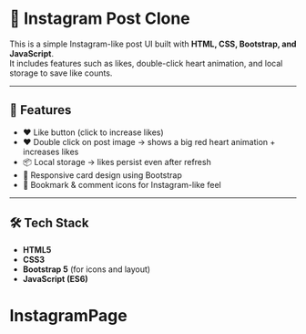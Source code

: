 # 📸 Instagram Post Clone

This is a simple Instagram-like post UI built with **HTML, CSS, Bootstrap, and JavaScript**.  
It includes features such as likes, double-click heart animation, and local storage to save like counts.

---

## 🚀 Features
- ❤️ Like button (click to increase likes)
- ❤️ Double click on post image → shows a big red heart animation + increases likes
- 📦 Local storage → likes persist even after refresh
- 🎨 Responsive card design using Bootstrap
- 🔖 Bookmark & comment icons for Instagram-like feel

---

## 🛠️ Tech Stack
- **HTML5**  
- **CSS3**  
- **Bootstrap 5** (for icons and layout)  
- **JavaScript (ES6)**  
# InstagramPage
